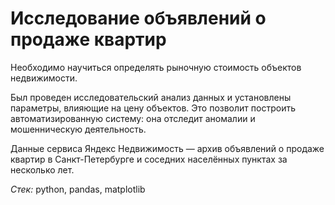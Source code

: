 # Исследование объявлений о продаже квартир

Необходимо научиться определять рыночную стоимость объектов недвижимости. 

Был проведен исследовательский анализ данных и установлены параметры, влияющие на цену объектов. Это позволит построить автоматизированную систему: она отследит аномалии и мошенническую деятельность.

Данные сервиса Яндекс Недвижимость — архив объявлений о продаже квартир в Санкт-Петербурге и соседних населённых пунктах за несколько лет. 

*Стек:* python, pandas,  matplotlib

